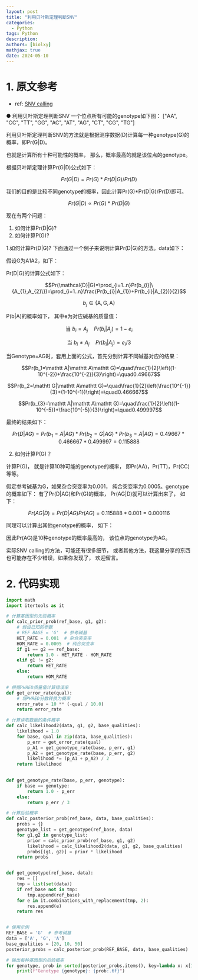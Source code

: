 ```yaml
---
layout: post
title: "利用贝叶斯定理判断SNV"
categories:
  - Python
tags: Python
description: 
authors: [biolxy]
mathjax: true
date: 2024-05-10
---
```








# 1. 原文参考
- ref:  [SNV calling](https://mp.weixin.qq.com/s/JdzmCvobXUEMkRIp7xEKdg)

  
● 利用贝叶斯定理判断SNV
一个位点所有可能的genotype如下图：
["AA", "CC", "TT", "GG", "AC", "AT", "AG", "CT", "CG", "TG"]


利用贝叶斯定理判断SNV的方法就是根据测序数据(D)计算每一种genotype(G)的概率，即Pr(G|D)。

也就是计算所有十种可能性的概率， 那么，概率最高的就是该位点的genotype。


根据贝叶斯定理计算Pr(G|D)公式如下：

$$Pr(G | D)=Pr(G)*Pr(D | G)/Pr(D)$$

我们的目的是比较不同genotype的概率，因此计算Pr(G)*Pr(D|G)/Pr(D)即可。

$$Pr(G|D)\propto Pr(G)*Pr(D|G)$$

现在有两个问题：

1. 如何计算Pr(D|G)?
2. 如何计算P(G)?

1.如何计算Pr(D|G)?
下面通过一个例子来说明计算Pr(D|G)的方法。data如下：

假设G为A1A2，如下：

Pr(D|G)的计算公式如下：

$$Pr(\mathcal{D}|G)=\prod_{i=1..n}Pr(b_{i}|\{A_{1},A_{2}\})=\prod_{i=1..n}\frac{Pr(b_{i}|A_{1})+Pr(b_{i}|A_{2})}{2}$$

$$b_{j}\in\{\mathrm{A},\mathrm{G},\mathrm{A}\}$$


P(b|A)的概率如下， 其中e为对应碱基的质量值：

$$\text{当 }b_i=A_j\quad Pr(b_i|A_j)=1-e_i$$


$$\text{当 }b_i\neq A_j\quad Pr(b_i|A_j)=e_i/3$$


当Genotype=AG时，套用上面的公式，首先分别计算不同碱基对应的结果：

$$Pr(b_1=\mathtt A|\mathtt A\mathtt G)=\quad\frac{1}{2}\left((1-10^{-2})+\frac{10^{-2}}{3}\right)=\quad0.49667$$

$$Pr(b_2=\mathtt G|\mathtt A\mathtt G)=\quad\frac{1}{2}\left(\frac{10^{-1}}{3}+(1-10^{-1})\right)=\quad0.466667$$

$$Pr(b_{3}=\mathtt A|\mathtt A\mathtt G)=\quad\frac{1}{2}\left((1-10^{-5})+\frac{10^{-5}}{3}\right)=\quad0.499997$$


最终的结果如下：

$$Pr({D}|{AG})=Pr(b_1={A}|{AG}) * Pr(b_2={G}|{AG}) * Pr(b_3={A}|{AG}) = 0.49667 * 0.466667 * 0.499997=0.115888$$

2. 如何计算P(G)？

计算P(G)， 就是计算10种可能的genotype的概率， 即Pr(AA)，Pr(TT)，Pr(CC)等等。
 

假定参考碱基为G，如果杂合突变率为0.001， 纯合突变率为0.0005。genotype的概率如下：
有了Pr(D|AG)和Pr(G)的概率， Pr(AG|D)就可以计算出来了， 如下：

$$Pr({AG}|{D})= Pr({D}|{AG})Pr({AG})=0.115888*0.001=0.000116$$

同理可以计算出其他genotype的概率， 如下：

因此Pr(AG)是10种genotype的概率最高的， 该位点的genotype为AG。

实际SNV calling的方法，可能还有很多细节， 或者其他方法，我这里分享的东西也可能存在不少错误，如果你发现了， 欢迎留言。

# 2. 代码实现

```python
import math
import itertools as it

# 计算基因型的先验概率
def calc_prior_prob(ref_base, g1, g2):
    # 假设已知的参数
    # REF_BASE = 'G'  # 参考碱基
    HET_RATE = 0.001  # 杂合突变率
    HOM_RATE = 0.0005  # 纯合突变率
    if g1 == g2 == ref_base:
        return 1.0 - HET_RATE - HOM_RATE
    elif g1 != g2:
        return HET_RATE
    else:
        return HOM_RATE

# 根据PHRED质量值计算错误率
def get_error_rate(qual):
    # 将PHRED分数转换为概率
    error_rate = 10 ** (-qual / 10.0)
    return error_rate

# 计算读取数据的条件概率
def calc_likelihood2(data, g1, g2, base_qualities):
    likelihood = 1.0
    for base, qual in zip(data, base_qualities):
        p_err = get_error_rate(qual)
        p_A1 = get_genotype_rate(base, p_err, g1)
        p_A2 = get_genotype_rate(base, p_err, g2)
        likelihood *= (p_A1 + p_A2) / 2
    return likelihood

        
def get_genotype_rate(base, p_err, genotype):
    if base == genotype:
        return 1.0 - p_err
    else:
        return p_err / 3

# 计算后验概率
def calc_posterior_prob(ref_base, data, base_qualities):
    probs = {}
    genotype_list = get_genotype(ref_base, data)
    for g1,g2 in genotype_list:
        prior = calc_prior_prob(ref_base, g1, g2)
        likelihood = calc_likelihood2(data, g1, g2, base_qualities)
        probs[(g1, g2)] = prior * likelihood
    return probs


def get_genotype(ref_base, data):
    res = []
    tmp = list(set(data))
    if ref_base not in tmp:
        tmp.append(ref_base)
    for e in it.combinations_with_replacement(tmp, 2):
        res.append(e)
    return res


# 使用示例
REF_BASE = 'G'  # 参考碱基
data = ['A', 'G', 'A']
base_qualities = [20, 10, 50]
posterior_probs = calc_posterior_prob(REF_BASE, data, base_qualities)

# 输出每种基因型的后验概率
for genotype, prob in sorted(posterior_probs.items(), key=lambda x: x[1], reverse=True):
    print(f"Genotype {genotype}: {prob:.6f}")
```

